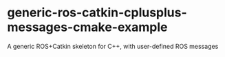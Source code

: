 generic-ros-catkin-cplusplus-messages-cmake-example
===================================================

 A generic ROS+Catkin skeleton for C++, with user-defined ROS messages
